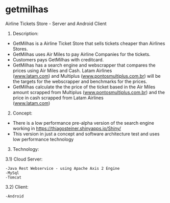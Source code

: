 # getmilhas
Airline Tickets Store - Server and Android Client

1) Description: 
  
  - GetMilhas is a Airline Ticket Store that sells tickets cheaper than Airlines Stores. 
  - GetMilhas uses Air Miles to pay Airline Companies for the tickets.
  - Customers pays GetMilhas with creditcard.
  - GetMilhas has a search engine and webscrapper that compares the prices using Air Miles and Cash. Latam Airlines       
  (www.latam.com) and Multiplus (www.pontosmultiplus.com.br) will be the targets for the webscrapper and benchmarks for the prices.
  - GetMilhas calculate the the price of the ticket based in the Air Miles amount scrapped from Multiplus (www.pontosmultiplus.com.br) and the price in cash scrapped from Latam Airlines       
  (www.latam.com)


2) Concept:
  
  - There is a low performance pre-alpha version of the search engine working in https://thiagosteiner.shinyapps.io/Shiny/
  - This version in just a concept and software architecture test and uses low performance technology

3) Technology:
  
  3.1) Cloud Server:
    
    -Java Rest Webservice - using Apache Axis 2 Engine
    -MySql
    -Tomcat
  
  3.2) Client:
  
    -Android
  
